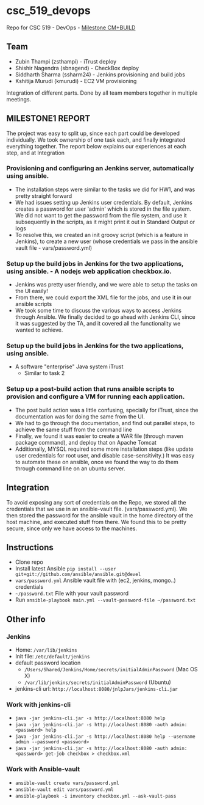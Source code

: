 # csc_519_devops
Repo for CSC 519 - DevOps - [Milestone CM+BUILD](https://github.com/CSC-DevOps/Course/blob/master/Project/CM.md)

## Team
- Zubin Thampi (zsthampi) - iTrust deploy
- Shishir Nagendra (sbnagend) - CheckBox deploy
- Siddharth Sharma (ssharm24) - Jenkins provisioning and build jobs
- Kshitija Murudi (kmurudi) - EC2 VM provisioning

Integration of different parts. Done by all team members together in multiple meetings.

## MILESTONE1 REPORT

The project was easy to split up, since each part could be developed individually. We took ownership of one task each, and finally integrated everything together. The report below explains our experiences at each step, and at Integration

### Provisioning and configuring an Jenkins server, automatically using ansible.
- The installation steps were similar to the tasks we did for HW1, and was pretty straight forward 
- We had issues setting up Jenkins user credentials. By default, Jenkins creates a password for user 'admin' which is stored in the file system. We did not want to get the password from the file system, and use it subsequently in the scripts, as it might print it out in Standard Output or logs
- To resolve this, we created an init groovy script (which is a feature in Jenkins), to create a new user (whose credentials we pass in the ansible vault file - vars/password.yml)

### Setup up the build jobs in Jenkins for the two applications, using ansible. - A nodejs web application checkbox.io.
- Jenkins was pretty user friendly, and we were able to setup the tasks on the UI easily! 
- From there, we could export the XML file for the jobs, and use it in our ansible scripts 
- We took some time to discuss the various ways to access Jenkins through Ansible. We finally decided to go ahead with Jenkins CLI, since it was suggested by the TA, and it covered all the functionality we wanted to achieve.

### Setup up the build jobs in Jenkins for the two applications, using ansible.
- A software "enterprise" Java system iTrust
	- Similar to task 2

### Setup up a post-build action that runs ansible scripts to provision and configure a VM for running each application.
- The post build action was a little confusing, specially for iTrust, since the documentation was for doing the same from the UI. 
- We had to go through the documentation, and find out parallel steps, to achieve the same stuff from the command line 
- Finally, we found it was easier to create a WAR file (through maven package command), and deploy that on Apache Tomcat
- Additionally, MYSQL required some more installation steps (like update user credentials for root user, and disable case-sensitivity.) It was easy to automate these on ansible, once we found the way to do them through command line on an ubuntu server. 

## Integration

To avoid exposing any sort of credentials on the Repo, we stored all the credentials that we use in an ansible-vault file. (vars/password.yml). We then stored the password for the ansible vault in the home directory of the host machine, and executed stuff from there. We found this to be pretty secure, since only we have access to the machines. 

## Instructions
- Clone repo
- Install latest Ansible `pip install --user git+git://github.com/ansible/ansible.git@devel`
- `vars/password.yml` Ansible vault file with (ec2, jenkins, mongo..) credentials
- `~/password.txt` File with your vault password
- Run `ansible-playbook main.yml --vault-password-file ~/password.txt`

## Other info

### Jenkins
+ Home: `/var/lib/jenkins`
+ Init file: `/etc/default/jenkins`
+ default password location
    * `/Users/Shared/Jenkins/Home/secrets/initialAdminPassword` (Mac OS X)
    * `/var/lib/jenkins/secrets/initialAdminPassword` (Ubuntu)
+ jenkins-cli url: `http://localhost:8080/jnlpJars/jenkins-cli.jar`

### Work with jenkins-cli
- `java -jar jenkins-cli.jar -s http://localhost:8080 help`
- `java -jar jenkins-cli.jar -s http://localhost:8080 -auth admin:<password> help`
- `java -jar jenkins-cli.jar -s http://localhost:8080 help --username admin --password <password>`
- `java -jar jenkins-cli.jar -s http://localhost:8080 -auth admin:<password> get-job checkbox > checkbox.xml`

### Work with Ansible-vault
- `ansible-vault create vars/password.yml`
- `ansible-vault edit vars/password.yml`
- `ansible-playbook -i inventory checkbox.yml --ask-vault-pass`

